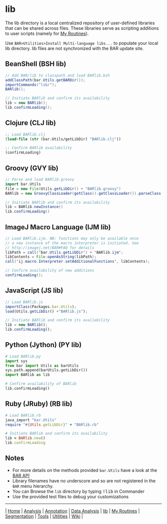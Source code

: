# lib
The lib directory is a local centralized repository of user-defined libraries that can be
shared across files. These libraries serve as scripting additions to user scripts
(namely for [My Routines]).

Use `BAR>Utilities>Install Multi-language libs...` to populate your local lib directory.
lib files are not synchronized with the BAR update site.


## BeanShell (BSH lib)

```java
// Add BAR/lib to classpath and load BARlib.bsh
addClassPath(bar.Utils.getBARDir());
importCommands("lib/");
BARlib();

// Initiate BARlib and confirm its availability
lib = new BARlib();
lib.confirmLoading();
```

## Clojure (CLJ lib)

```clojure
;; Load BARlib.clj
(load-file (str (bar.Utils/getLibDir) "BARlib.clj"))

;; Confirm BARlib availability
(confirmLoading)
```

## Groovy (GVY lib)

```groovy
// Parse and load BARlib.groovy
import bar.Utils
file = new File(Utils.getLibDir() + "BARlib.groovy")
BARlib = new GroovyClassLoader(getClass().getClassLoader()).parseClass(file)

// Initiate BARlib and confirm its availability
lib = BARlib.newInstance()
lib.confirmLoading()
```

## ImageJ Macro Language (IJM lib)

```java
// Load BARlib.ijm. NB: functions may only be available once
// a new instance of the macro interpreter is initiated. See
// http://imagej.net/BAR#FAQ for details
libPath = call('bar.Utils.getLibDir') + 'BARlib.ijm';
libContents = File.openAsString(libPath);
call('ij.macro.Interpreter.setAdditionalFunctions', libContents);

// Confirm availability of new additions
confirmLoading();
```

## JavaScript (JS lib)

```javascript
// Load BARlib.js
importClass(Packages.bar.Utils);
load(Utils.getLibDir() +"BARlib.js");

// Initiate BARlib and confirm its availability
lib = new BARlib();
lib.confirmLoading();
```

## Python (Jython) (PY lib)

```python
# Load BARlib.py
import sys
from bar import Utils as barUtils
sys.path.append(barUtils.getLibDir())
import BARlib as lib

# Confirm availability of BARlib
lib.confirmLoading()
```

## Ruby (JRuby) (RB lib)

```ruby
# Load BARlib.rb
java_import "bar.Utils"
require "#{Utils.getLibDir}" + "BARlib.rb"

# Initiate BARlib and confirm its availability
lib = BARlib.new()
lib.confirmLoading
```


## Notes
 * For more details on the methods provided `bar.Utils` have a look at the
   [BAR API](http://tferr.github.io/Scripts/apidocs/)
 * Library filenames have no underscore and so are not registered in the `BAR` menu
   hierarchy.
 * You can Browse the `lib` directory by typing <kbd>!lib</kbd> in Commander
 * Use the provided test files to debug your customizations



------
| [Home] | [Analysis] | [Annotation] | [Data Analysis] | [lib] | [My Routines] | [Segmentation] | [Tools] | [Utilities] | [Wiki] |

[Home]: https://github.com/tferr/Scripts
[Analysis]: https://github.com/tferr/Scripts/tree/master/BAR/src/main/resources/scripts/BAR/Analysis
[Annotation]: https://github.com/tferr/Scripts/tree/master/BAR/src/main/resources/scripts/BAR/Annotation
[Data Analysis]: https://github.com/tferr/Scripts/tree/master/BAR/src/main/resources/scripts/BAR/Data_Analysis
[lib]: https://github.com/tferr/Scripts/tree/master//BAR/src/main/resources/scripts/BAR/lib
[My Routines]: https://github.com/tferr/Scripts/tree/master/BAR/src/main/resources/scripts/BAR/My_Routines
[Segmentation]: https://github.com/tferr/Scripts/tree/master/BAR/src/main/resources/scripts/BAR/Segmentation
[Tools]: https://github.com/tferr/Scripts/tree/master//BAR/src/main/resources/scripts/BAR/tools
[Utilities]: https://github.com/tferr/Scripts/tree/master//BAR/src/main/resources/scripts/BAR/Utilities
[Wiki]: https://imagej.net/BAR
